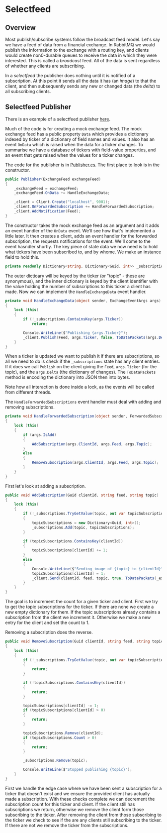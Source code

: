 # Selectfeed

## Overview

Most publish/subscribe systems follow the broadcast feed model. Let's say
we have a feed of data from a financial exchange. In RabbitMQ we would
publish the information to the exchange with a routing key, and clients
would create non0-durable queues to receive the data in which they were
interested. This is called a *broadcast* feed. All of the data is sent
regardless of whether any clients are subscribing.

In a *selectfeed* the publisher does nothing until it is notified of a
subscription. At this point it sends all the data it has (an *image*) to
that the client, and then subsequently sends any new or changed data
(the *delta*) to all subscribing clients.

## Selectfeed Publisher

There is an example of a selectfeed publisher
[here](https://github.com/rob-blackbourn/jetblack-messagebus/tree/master/examples/selectfeed/publisher).

Much of the code is for creating a mock exchange feed. The mock exchange
feed has a public property `Data` which provides a dictionary indexed by
ticker of a dictionary of field names and values. It also has an event
`OnData` which is raised when the data for a ticker changes. To summarise
we have a database of tickers with field-value properties, and an event
that gets raised when the values for a ticker changes.

The code for the publisher is in
[Publisher.cs](https://github.com/rob-blackbourn/jetblack-messagebus/blob/master/examples/selectfeed/publisher/Publisher.cs). The first place to look
is in the constructor.

```cs
public Publisher(ExchangeFeed exchangeFeed)
{
    _exchangeFeed = exchangeFeed;
    _exchangeFeed.OnData += HandleExchangeData;

    _client = Client.Create("localhost", 9001);
    _client.OnForwardedSubscription += HandleForwardedSubscription;
    _client.AddNotification(Feed);
}
```

The constructor takes the mock exchange feed as an argument and it adds
an event handler of the `OnData` event. We'll see how that's implemented
a little later. It then creates a client, adds an event handler for the
forwarded subscription, the requests notifications for the event. We'll
come to the event hasndler shortly. The key piece of state data we now
need is to hold what tickers have been subscribed to, and by whome. We
make an instance field to hold this.

```cs
private readonly Dictionary<string, Dictionary<Guid, int>> _subscriptions = new Dictionary<string, Dictionary<Guid, int>>();
```

The outer dictioary will be keyed by the ticker (or "topic" - these are
synonymous), and the inner dictionary is keyed by the client identifier
with the value holding the number of subscriptions to this ticker a client
has made. Now we can implement the `HandleExchangeData` event handler.

```cs
private void HandleExchangeData(object sender, ExchangeEventArgs args)
{
    lock (this)
    {
        if (!_subscriptions.ContainsKey(args.Ticker))
            return;

        Console.WriteLine($"Publishing {args.Ticker}");
        _client.Publish(Feed, args.Ticker, false, ToDataPackets(args.Delta));
    }
}
```

When a ticker is updated we want to publish it if there are subscriptions,
so all we need to do is check if the `_subscriptions` state has any client
entries. If it does we call `Publish` on the client giving the `Feed`,
`args.Ticker` (for the topic), and the `args.Delta` (the dictionary of
changes). The `ToDataPackets` method is encoding the dictionary into JSON
then into bytes.

Note how all interaction is done inside a lock, as the events will be
called from different threads.

The `HandleForwardedSubscriptions` event handler must deal with adding and
removing subscriptions.

```cs
private void HandleForwardedSubscription(object sender, ForwardedSubscriptionEventArgs args)
{
    lock (this)
    {
        if (args.IsAdd)
        {
            AddSubscription(args.ClientId, args.Feed, args.Topic);
        }
        else
        {
            RemoveSubscription(args.ClientId, args.Feed, args.Topic);
        }
    }
}
```

First let's look at adding a subscription.

```cs
public void AddSubscription(Guid clientId, string feed, string topic)
{
    lock (this)
    {
        if (!_subscriptions.TryGetValue(topic, out var topicSubscriptions))
        {
            topicSubscriptions = new Dictionary<Guid, int>();
            _subscriptions.Add(topic, topicSubscriptions);
        }

        if (topicSubscriptions.ContainsKey(clientId))
        {
            topicSubscriptions[clientId] += 1;
        }
        else
        {
            Console.WriteLine($"Sending image of {topic} to {clientId}");
            topicSubscriptions[clientId] = 1;
            _client.Send(clientId, feed, topic, true, ToDataPackets(_exchangeFeed.Data[topic]));
        }
    }
}
```

The goal is to increment the count for a given ticker and client. First
we try to get the topic subscriptions for the ticker. If there are none
we create a new empty dictionary for them. If the topic subscriptions
already contains a subscription from the client we increment it. Otherwise
we make a new entry for the client and set the count to 1.

Removing a subscription does the reverse.

```cs
public void RemoveSubscription(Guid clientId, string feed, string topic)
{
    lock (this)
    {
        if (!_subscriptions.TryGetValue(topic, out var topicSubscriptions))
        {
            return;
        }

        if (!topicSubscriptions.ContainsKey(clientId))
        {
            return;
        }

        topicSubscriptions[clientId] -= 1;
        if (topicSubscriptions[clientId] > 0)
        {
            return;
        }

        topicSubscriptions.Remove(clientId);
        if (topicSubscriptions.Count > 0)
        {
            return;
        }

        _subscriptions.Remove(topic);

        Console.WriteLine($"Stopped publishing {topic}");
    }
}
```

First we handle the edge case where we have been sent a subscription
for a ticker that doesn't exist and we ensure the provided client
has actually made a subscription. With these checks complete we can
decrement the subscription count for this ticker and client. If the
client still has subscriptions we return, otherwise we remove the client
form those subscribing to the ticker. After removing the client from
those subscribing to the ticker we check to see if the are any clients
still subscribing to the ticker. If there are not we remove the ticker
from the subscriptions.
